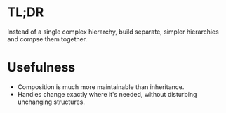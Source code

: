# TL;DR

Instead of a single complex hierarchy, build separate, simpler hierarchies and compse them together.

# Usefulness

- Composition is much more maintainable than inheritance.
- Handles change exactly where it's needed, without disturbing unchanging structures.

